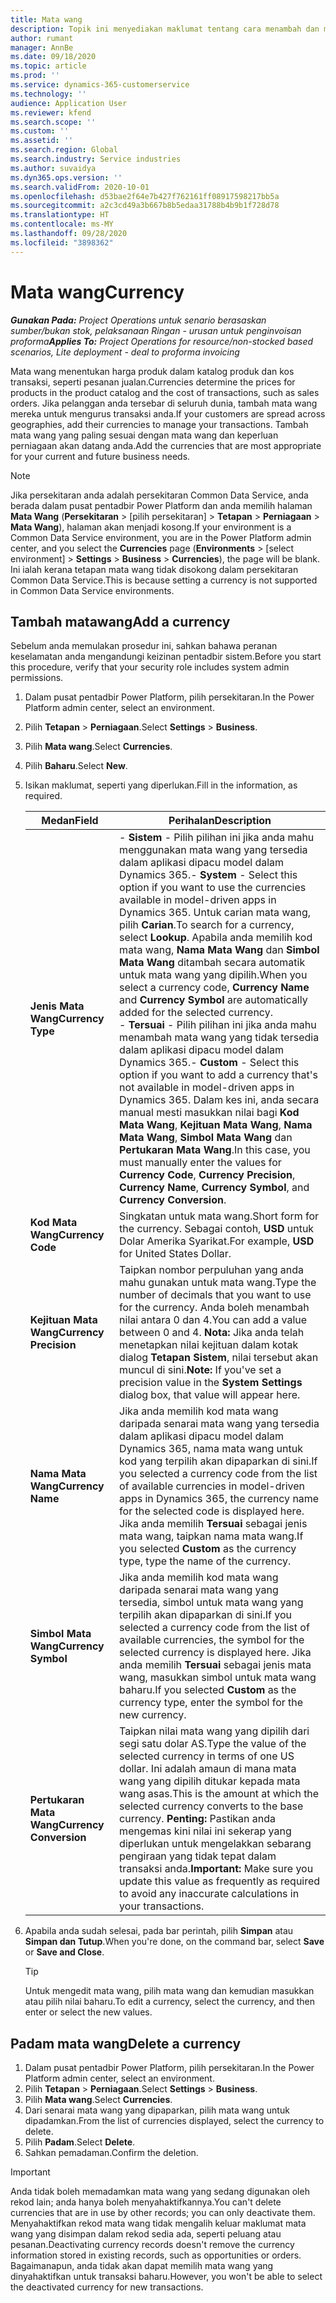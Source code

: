 ```yaml
---
title: Mata wang
description: Topik ini menyediakan maklumat tentang cara menambah dan mengalih keluar jenis mata wang dalam Project Operations.
author: rumant
manager: AnnBe
ms.date: 09/18/2020
ms.topic: article
ms.prod: ''
ms.service: dynamics-365-customerservice
ms.technology: ''
audience: Application User
ms.reviewer: kfend
ms.search.scope: ''
ms.custom: ''
ms.assetid: ''
ms.search.region: Global
ms.search.industry: Service industries
ms.author: suvaidya
ms.dyn365.ops.version: ''
ms.search.validFrom: 2020-10-01
ms.openlocfilehash: d53bae2f64e7b427f762161ff08917598217bb5a
ms.sourcegitcommit: a2c3cd49a3b667b8b5edaa31788b4b9b1f728d78
ms.translationtype: HT
ms.contentlocale: ms-MY
ms.lasthandoff: 09/28/2020
ms.locfileid: "3898362"
---
```

# <a name="currency"></a><span data-ttu-id="fb9d5-103">Mata wang</span><span class="sxs-lookup"><span data-stu-id="fb9d5-103">Currency</span></span>

<span data-ttu-id="fb9d5-104">_**Gunakan Pada:** Project Operations untuk senario berasaskan sumber/bukan stok, pelaksanaan Ringan - urusan untuk penginvoisan proforma_</span><span class="sxs-lookup"><span data-stu-id="fb9d5-104">_**Applies To:** Project Operations for resource/non-stocked based scenarios, Lite deployment - deal to proforma invoicing_</span></span>

<span data-ttu-id="fb9d5-105">Mata wang menentukan harga produk dalam katalog produk dan kos transaksi, seperti pesanan jualan.</span><span class="sxs-lookup"><span data-stu-id="fb9d5-105">Currencies determine the prices for products in the product catalog and the cost of transactions, such as sales orders.</span></span> <span data-ttu-id="fb9d5-106">Jika pelanggan anda tersebar di seluruh dunia, tambah mata wang mereka untuk mengurus transaksi anda.</span><span class="sxs-lookup"><span data-stu-id="fb9d5-106">If your customers are spread across geographies, add their currencies to manage your transactions.</span></span> <span data-ttu-id="fb9d5-107">Tambah mata wang yang paling sesuai dengan mata wang dan keperluan perniagaan akan datang anda.</span><span class="sxs-lookup"><span data-stu-id="fb9d5-107">Add the currencies that are most appropriate for your current and future business needs.</span></span>  

> [!NOTE]
> <span data-ttu-id="fb9d5-108">Jika persekitaran anda adalah persekitaran Common Data Service, anda berada dalam pusat pentadbir Power Platform dan anda memilih halaman **Mata Wang** (**Persekitaran** > [pilih persekitaran] > **Tetapan** > **Perniagaan** > **Mata Wang**), halaman akan menjadi kosong.</span><span class="sxs-lookup"><span data-stu-id="fb9d5-108">If your environment is a Common Data Service environment, you are in the Power Platform admin center, and you select the **Currencies** page (**Environments** > [select environment] > **Settings** > **Business** > **Currencies**), the page will be blank.</span></span> <span data-ttu-id="fb9d5-109">Ini ialah kerana tetapan mata wang tidak disokong dalam persekitaran Common Data Service.</span><span class="sxs-lookup"><span data-stu-id="fb9d5-109">This is because setting a currency is not supported in Common Data Service environments.</span></span>

## <a name="add-a-currency"></a><span data-ttu-id="fb9d5-110">Tambah matawang</span><span class="sxs-lookup"><span data-stu-id="fb9d5-110">Add a currency</span></span>  
<span data-ttu-id="fb9d5-111">Sebelum anda memulakan prosedur ini, sahkan bahawa peranan keselamatan anda mengandungi keizinan pentadbir sistem.</span><span class="sxs-lookup"><span data-stu-id="fb9d5-111">Before you start this procedure, verify that your security role includes system admin permissions.</span></span> 

1. <span data-ttu-id="fb9d5-112">Dalam pusat pentadbir Power Platform, pilih persekitaran.</span><span class="sxs-lookup"><span data-stu-id="fb9d5-112">In the Power Platform admin center, select an environment.</span></span> 
2. <span data-ttu-id="fb9d5-113">Pilih **Tetapan** > **Perniagaan**.</span><span class="sxs-lookup"><span data-stu-id="fb9d5-113">Select **Settings** > **Business**.</span></span>
3. <span data-ttu-id="fb9d5-114">Pilih **Mata wang**.</span><span class="sxs-lookup"><span data-stu-id="fb9d5-114">Select **Currencies**.</span></span>  
4. <span data-ttu-id="fb9d5-115">Pilih **Baharu**.</span><span class="sxs-lookup"><span data-stu-id="fb9d5-115">Select **New**.</span></span>  
5. <span data-ttu-id="fb9d5-116">Isikan maklumat, seperti yang diperlukan.</span><span class="sxs-lookup"><span data-stu-id="fb9d5-116">Fill in the information, as required.</span></span>  


   |          <span data-ttu-id="fb9d5-117">Medan</span><span class="sxs-lookup"><span data-stu-id="fb9d5-117">Field</span></span>          |                                                                                                                                                                                                                                                                                                                                                                            <span data-ttu-id="fb9d5-118">Perihalan</span><span class="sxs-lookup"><span data-stu-id="fb9d5-118">Description</span></span>                                                                                                                                                                                                                                                                                                                                                                            |
   |-------------------------|-------------------------------------------------------------------------------------------------------------------------------------------------------------------------------------------------------------------------------------------------------------------------------------------------------------------------------------------------------------------------------------------------------------------------------------------------------------------------------------------------------------------------------------------------------------------------------------------------------------------------------------------------------------------------------------------------------------------------------------------------------------------|
   |    <span data-ttu-id="fb9d5-119">**Jenis Mata Wang**</span><span class="sxs-lookup"><span data-stu-id="fb9d5-119">**Currency Type**</span></span>    | <span data-ttu-id="fb9d5-120">- **Sistem** - Pilih pilihan ini jika anda mahu menggunakan mata wang yang tersedia dalam aplikasi dipacu model dalam Dynamics 365.</span><span class="sxs-lookup"><span data-stu-id="fb9d5-120">- **System** - Select this option if you want to use the currencies available in model-driven apps in Dynamics 365.</span></span> <span data-ttu-id="fb9d5-121">Untuk carian mata wang, pilih **Carian**.</span><span class="sxs-lookup"><span data-stu-id="fb9d5-121">To search for a currency,  select **Lookup**.</span></span> <span data-ttu-id="fb9d5-122">Apabila anda memilih kod mata wang, **Nama Mata Wang** dan **Simbol Mata Wang** ditambah secara automatik untuk mata wang yang dipilih.</span><span class="sxs-lookup"><span data-stu-id="fb9d5-122">When you select a currency code, **Currency Name** and **Currency Symbol** are automatically added for the selected currency.</span></span><br /><span data-ttu-id="fb9d5-123">- **Tersuai** - Pilih pilihan ini jika anda mahu menambah mata wang yang tidak tersedia dalam aplikasi dipacu model dalam Dynamics 365.</span><span class="sxs-lookup"><span data-stu-id="fb9d5-123">- **Custom** - Select this option if you want to add a currency that's not available in model-driven apps in Dynamics 365.</span></span> <span data-ttu-id="fb9d5-124">Dalam kes ini, anda secara manual mesti masukkan nilai bagi **Kod Mata Wang**, **Kejituan Mata Wang**, **Nama Mata Wang**, **Simbol Mata Wang** dan **Pertukaran Mata Wang**.</span><span class="sxs-lookup"><span data-stu-id="fb9d5-124">In this case, you must manually enter the values for **Currency Code**, **Currency Precision**, **Currency Name**, **Currency Symbol**, and **Currency Conversion**.</span></span> |
   |    <span data-ttu-id="fb9d5-125">**Kod Mata Wang**</span><span class="sxs-lookup"><span data-stu-id="fb9d5-125">**Currency Code**</span></span>    |                                                                                                                                                                                                                                                                                                                                            <span data-ttu-id="fb9d5-126">Singkatan untuk mata wang.</span><span class="sxs-lookup"><span data-stu-id="fb9d5-126">Short form for the currency.</span></span> <span data-ttu-id="fb9d5-127">Sebagai contoh, **USD** untuk Dolar Amerika Syarikat.</span><span class="sxs-lookup"><span data-stu-id="fb9d5-127">For example, **USD** for United States Dollar.</span></span>                                                                                                                                                                                                                                                                                                                                            |
   | <span data-ttu-id="fb9d5-128">**Kejituan Mata Wang**</span><span class="sxs-lookup"><span data-stu-id="fb9d5-128">**Currency Precision**</span></span>  |                                                                                                                                                                                  <span data-ttu-id="fb9d5-129">Taipkan nombor perpuluhan yang anda mahu gunakan untuk mata wang.</span><span class="sxs-lookup"><span data-stu-id="fb9d5-129">Type the number of decimals that you want to use for the currency.</span></span>  <span data-ttu-id="fb9d5-130">Anda boleh menambah nilai antara 0 dan 4.</span><span class="sxs-lookup"><span data-stu-id="fb9d5-130">You can add a value between 0 and 4.</span></span> <span data-ttu-id="fb9d5-131">**Nota:**  Jika anda telah menetapkan nilai kejituan dalam kotak dialog **Tetapan Sistem**, nilai tersebut akan muncul di sini.</span><span class="sxs-lookup"><span data-stu-id="fb9d5-131">**Note:**  If you've set a precision value in the **System Settings** dialog box, that value will appear here.</span></span>                                                                                                                                                                                  |
   |    <span data-ttu-id="fb9d5-132">**Nama Mata Wang**</span><span class="sxs-lookup"><span data-stu-id="fb9d5-132">**Currency Name**</span></span>    |                                                                                                                                                                                                                                         <span data-ttu-id="fb9d5-133">Jika anda memilih kod mata wang daripada senarai mata wang yang tersedia dalam aplikasi dipacu model dalam Dynamics 365, nama mata wang untuk kod yang terpilih akan dipaparkan di sini.</span><span class="sxs-lookup"><span data-stu-id="fb9d5-133">If you selected a currency code from the list of available currencies in model-driven apps in Dynamics 365, the currency name for the selected code is displayed here.</span></span> <span data-ttu-id="fb9d5-134">Jika anda memilih **Tersuai** sebagai jenis mata wang, taipkan nama mata wang.</span><span class="sxs-lookup"><span data-stu-id="fb9d5-134">If you selected **Custom** as the currency type, type the name of the currency.</span></span>                                                                                                                                                                                                                                          |
   |   <span data-ttu-id="fb9d5-135">**Simbol Mata Wang**</span><span class="sxs-lookup"><span data-stu-id="fb9d5-135">**Currency Symbol**</span></span>   |                                                                                                                                                                                                                                                                      <span data-ttu-id="fb9d5-136">Jika anda memilih kod mata wang daripada senarai mata wang yang tersedia, simbol untuk mata wang yang terpilih akan dipaparkan di sini.</span><span class="sxs-lookup"><span data-stu-id="fb9d5-136">If you selected a currency code from the list of available currencies, the symbol for the selected currency is displayed here.</span></span> <span data-ttu-id="fb9d5-137">Jika anda memilih **Tersuai** sebagai jenis mata wang, masukkan simbol untuk mata wang baharu.</span><span class="sxs-lookup"><span data-stu-id="fb9d5-137">If you selected **Custom** as the currency type, enter the symbol for the new currency.</span></span>                                                                                                                                                                                                                                                                       |
   | <span data-ttu-id="fb9d5-138">**Pertukaran Mata Wang**</span><span class="sxs-lookup"><span data-stu-id="fb9d5-138">**Currency Conversion**</span></span> |                                                                                                                                                                                                                                     <span data-ttu-id="fb9d5-139">Taipkan nilai mata wang yang dipilih dari segi satu dolar AS.</span><span class="sxs-lookup"><span data-stu-id="fb9d5-139">Type the value of the selected currency in terms of one US dollar.</span></span> <span data-ttu-id="fb9d5-140">Ini adalah amaun di mana mata wang yang dipilih ditukar kepada mata wang asas.</span><span class="sxs-lookup"><span data-stu-id="fb9d5-140">This is the amount at which the selected currency converts to the base currency.</span></span> <span data-ttu-id="fb9d5-141">**Penting:**  Pastikan anda mengemas kini nilai ini sekerap yang diperlukan untuk mengelakkan sebarang pengiraan yang tidak tepat dalam transaksi anda.</span><span class="sxs-lookup"><span data-stu-id="fb9d5-141">**Important:**  Make sure you update this value as frequently as required to avoid any inaccurate calculations in your transactions.</span></span>                                                                                                                                                                                                                                      |


6. <span data-ttu-id="fb9d5-142">Apabila anda sudah selesai, pada bar perintah, pilih **Simpan** atau **Simpan dan Tutup**.</span><span class="sxs-lookup"><span data-stu-id="fb9d5-142">When you're done, on the command bar, select **Save** or **Save and Close**.</span></span>  

   > [!TIP]
   >  <span data-ttu-id="fb9d5-143">Untuk mengedit mata wang, pilih mata wang dan kemudian masukkan atau pilih nilai baharu.</span><span class="sxs-lookup"><span data-stu-id="fb9d5-143">To edit a currency, select the currency, and then enter or select the new values.</span></span>  

## <a name="delete-a-currency"></a><span data-ttu-id="fb9d5-144">Padam mata wang</span><span class="sxs-lookup"><span data-stu-id="fb9d5-144">Delete a currency</span></span>  

1. <span data-ttu-id="fb9d5-145">Dalam pusat pentadbir Power Platform, pilih persekitaran.</span><span class="sxs-lookup"><span data-stu-id="fb9d5-145">In the Power Platform admin center, select an environment.</span></span> 
2. <span data-ttu-id="fb9d5-146">Pilih **Tetapan** > **Perniagaan**.</span><span class="sxs-lookup"><span data-stu-id="fb9d5-146">Select **Settings** > **Business**.</span></span>
3. <span data-ttu-id="fb9d5-147">Pilih **Mata wang**.</span><span class="sxs-lookup"><span data-stu-id="fb9d5-147">Select **Currencies**.</span></span>  
4. <span data-ttu-id="fb9d5-148">Dari senarai mata wang yang dipaparkan, pilih mata wang untuk dipadamkan.</span><span class="sxs-lookup"><span data-stu-id="fb9d5-148">From the list of currencies displayed, select the currency to delete.</span></span>  
5. <span data-ttu-id="fb9d5-149">Pilih **Padam**.</span><span class="sxs-lookup"><span data-stu-id="fb9d5-149">Select **Delete**.</span></span>  
6. <span data-ttu-id="fb9d5-150">Sahkan pemadaman.</span><span class="sxs-lookup"><span data-stu-id="fb9d5-150">Confirm the deletion.</span></span>  

> [!IMPORTANT]
>  <span data-ttu-id="fb9d5-151">Anda tidak boleh memadamkan mata wang yang sedang digunakan oleh rekod lain; anda hanya boleh menyahaktifkannya.</span><span class="sxs-lookup"><span data-stu-id="fb9d5-151">You can't delete currencies that are in use by other records; you can only deactivate them.</span></span> <span data-ttu-id="fb9d5-152">Menyahaktifkan rekod mata wang tidak mengalih keluar maklumat mata wang yang disimpan dalam rekod sedia ada, seperti peluang atau pesanan.</span><span class="sxs-lookup"><span data-stu-id="fb9d5-152">Deactivating currency records doesn't remove the currency information stored in existing records, such as opportunities or orders.</span></span> <span data-ttu-id="fb9d5-153">Bagaimanapun, anda tidak akan dapat memilih mata wang yang dinyahaktifkan untuk transaksi baharu.</span><span class="sxs-lookup"><span data-stu-id="fb9d5-153">However, you won't be able to select the deactivated currency for new transactions.</span></span>  
